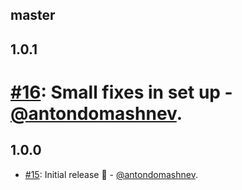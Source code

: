 ## master

## 1.0.1

# [#16](https://github.com/Antondomashnev/jigit/pull/16): Small fixes in set up - [@antondomashnev](https://github.com/antondomashnev).

## 1.0.0

* [#15](https://github.com/Antondomashnev/jigit/pull/15): Initial release 🎉 - [@antondomashnev](https://github.com/antondomashnev).

